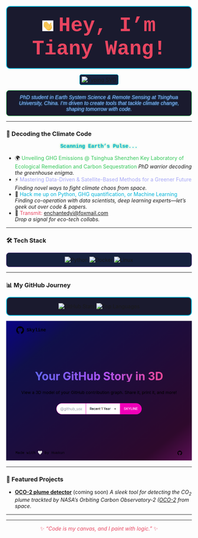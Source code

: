 
<p align="center" style="background-color: #1A1A2E; padding: 20px; border-radius: 10px; border: 2px solid #00B4D8; max-width: 800px; margin: 0 auto;">
  <img src="https://raw.githubusercontent.com/TianyWang/TianyWang/main/assets/wave_hand.gif" width="30" alt="Waving Hand" style="vertical-align: middle; margin-right: 10px;"/> 
  <span style="font-size: 55px; color: #E94560; vertical-align: middle; font-family: 'Courier New', monospace; font-weight: bold;">
    <strong>Hey, I’m Tiany Wang!</strong>
  </span>
</p>

<p align="center" style="margin-top: 15px; max-width: 800px; margin-left: auto; margin-right: auto;">
  <a href="https://readme-typing-svg.demolab.com"><img src="https://readme-typing-svg.demolab.com?font=Fira+Code&size=20&color=00B4D8&center=true&vCenter=true&width=450&lines=Climate+Researcher;Code+Alchemist;AI+Explorer" alt="Typing SVG" style="border: 1px solid #00B4D8; border-radius: 5px; padding: 5px; background-color: #16213E;"/></a>
</p>

<p align="center" style="color: #A5A6F6; margin-top: 10px; font-family: 'Arial', sans-serif; font-style: italic; text-shadow: 0 0 3px #00B4D8; max-width: 600px; margin-left: auto; margin-right: auto; padding: 10px; background-color: #1A1A2E; border-radius: 8px; border: 1px solid #34C759;">
  <em>PhD student in Earth System Science & Remote Sensing at Tsinghua University, China. I’m driven to create tools that tackle climate change, shaping tomorrow with code.</em>
</p>


---

### 🚀 Decoding the Climate Code
<p style="color: #00B4D8; font-family: 'Courier New', monospace; text-align: center; text-shadow: 0 0 5px #34C759;">
  <strong>Scanning Earth’s Pulse...</strong>
</p>

- 🌍 <span style="color: #34C759;">Unveiling GHG Emissions @ Tsinghua Shenzhen Key Laboratory of Ecological Remediation and Carbon Sequestration</span> 
  *PhD warrior decoding the greenhouse enigma.*
- ⚡️ <span style="color: #A5A6F6;">Mastering Data-Driven & Satellite-Based Methods for a Greener Future</span>  
  *Finding novel ways to fight climate chaos from space.*
- 💾 <span style="color: #00B4D8;">Hack me up on Python, GHG quantification, or Machine Learning</span>  
  *Finding co-operation with data scientists, deep learning experts—let’s geek out over code & papers.*
- 📡 <span style="color: #E94560;">Transmit: enchantedyi@foxmail.com</span>  
  *Drop a signal for eco-tech collabs.*

---

### 🛠️ Tech Stack
<p align="center" style="background-color: #16213E; padding: 10px; border-radius: 8px; border: 1px solid #533483;">
  <img src="https://img.shields.io/badge/Python-3776AB?style=for-the-badge&logo=python&logoColor=white" alt="Python"/>
  <img src="https://img.shields.io/badge/Docker-2496ED?style=for-the-badge&logo=docker&logoColor=white" alt="Docker"/>
  <img src="https://img.shields.io/badge/Linux-FCC624?style=for-the-badge&logo=linux&logoColor=black" alt="Linux"/>
</p>

---

### 📊 My GitHub Journey
<p align="center" style="background-color: #1A1A2E; padding: 15px; border-radius: 10px; border: 2px solid #00B4D8;">
  <img src="https://github-readme-stats.vercel.app/api?username=yourusername&show_icons=true&theme=dracula&hide_border=true" alt="GitHub Stats"/>
  <img src="https://github-readme-stats.vercel.app/api/top-langs/?username=yourusername&layout=compact&theme=dracula&hide_border=true" alt="Top Languages"/>
</p>

<p align="center">
  <img src="https://raw.githubusercontent.com/TianyWang/TianyWang/main/assets/TianyWang-2024-git-skyline.png" alt="3D Contribution Graph"/>
</p>

---

### 🌟 Featured Projects
- **[OCO-2 plume detector](https://github.com/TianyWang/TianyWang)** (coming soon)
  *A sleek tool for detecting the CO<sub>2</sub> plume trackted by NASA’s Orbiting Carbon Observatory-2 ([OCO-2](https://ocov2.jpl.nasa.gov/) from space.*
<!-- - **[Project Name 2](https://github.com/yourusername/project2)**  
  *An innovative solution for [topic, e.g., data visualization].* -->
---

<!-- ### 📬 Connect With Me
<p align="center" style="background-color: #16213E; padding: 10px; border-radius: 8px; border: 1px solid #533483;">
  <a href="https://twitter.com/yourhandle"><img src="https://img.shields.io/badge/Twitter-1DA1F2?style=for-the-badge&logo=twitter&logoColor=white" alt="Twitter"/></a>
  <a href="https://linkedin.com/in/yourprofile"><img src="https://img.shields.io/badge/LinkedIn-0A66C2?style=for-the-badge&logo=linkedin&logoColor=white" alt="LinkedIn"/></a>
</p> -->

---

<p align="center" style="color: #E94560;">
  ✨ <em>“Code is my canvas, and I paint with logic.”</em> ✨
</p>
